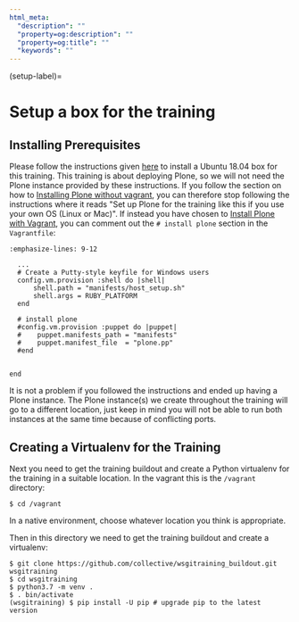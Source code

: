 ```yaml
---
html_meta:
  "description": ""
  "property=og:description": ""
  "property=og:title": ""
  "keywords": ""
---
```


(setup-label)=

# Setup a box for the training

## Installing Prerequisites

Please follow the instructions given [here](https://training.plone.org/5/plone_training_config/instructions_plone5.html) to install a Ubuntu 18.04 box for this training.
This training is about deploying Plone, so we will not need the Plone instance provided by these instructions.
If you follow the section on how to [Installing Plone without vagrant](https://training.plone.org/5/plone_training_config/instructions_plone5.html#installing-plone-without-vagrant), you can therefore stop following the instructions where it reads "Set up Plone for the training like this if you use your own OS (Linux or Mac)".
If instead you have chosen to [Install Plone with Vagrant](https://training.plone.org/5/plone_training_config/instructions_plone5.html#installing-plone-with-vagrant), you can comment out the `# install plone` section in the `Vagrantfile`:

```{code-block} bash
:emphasize-lines: 9-12

  ...
  # Create a Putty-style keyfile for Windows users
  config.vm.provision :shell do |shell|
      shell.path = "manifests/host_setup.sh"
      shell.args = RUBY_PLATFORM
  end

  # install plone
  #config.vm.provision :puppet do |puppet|
  #    puppet.manifests_path = "manifests"
  #    puppet.manifest_file  = "plone.pp"
  #end


end
```

It is not a problem if you followed the instructions and ended up having a Plone instance.
The Plone instance(s) we create throughout the training will go to a different location, just keep in mind you will not be able to run both instances at the same time because of conflicting ports.

## Creating a Virtualenv for the Training

Next you need to get the training buildout and create a Python virtualenv for the training in a suitable location.
In the vagrant this is the `/vagrant` directory:

```shell
$ cd /vagrant
```

In a native environment, choose whatever location you think is appropriate.

Then in this directory we need to get the training buildout and create a virtualenv:

```shell
$ git clone https://github.com/collective/wsgitraining_buildout.git wsgitraining
$ cd wsgitraining
$ python3.7 -m venv .
$ . bin/activate
(wsgitraining) $ pip install -U pip # upgrade pip to the latest version
```
